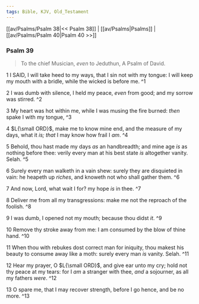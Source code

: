 ```yaml
---
tags: Bible, KJV, Old_Testament
---
```


[[av/Psalms/Psalm 38|<< Psalm 38]] | [[av/Psalms|Psalms]] | [[av/Psalms/Psalm 40|Psalm 40 >>]]

### Psalm 39

> To the chief Musician, _even_ to Jeduthun, A Psalm of David.

1 I SAID, I will take heed to my ways, that I sin not with my tongue: I will keep my mouth with a bridle, while the wicked is before me. ^1

2 I was dumb with silence, I held my peace, _even_ from good; and my sorrow was stirred. ^2

3 My heart was hot within me, while I was musing the fire burned: _then_ spake I with my tongue, ^3

4 $L{\small ORD}$, make me to know mine end, and the measure of my days, what it _is;_ _that_ I may know how frail I _am_. ^4

5 Behold, thou hast made my days _as_ an handbreadth; and mine age _is_ as nothing before thee: verily every man at his best state _is_ altogether vanity. Selah. ^5

6 Surely every man walketh in a vain shew: surely they are disquieted in vain: he heapeth up _riches_, and knoweth not who shall gather them. ^6

7 And now, Lord, what wait I for? my hope _is_ in thee. ^7

8 Deliver me from all my transgressions: make me not the reproach of the foolish. ^8

9 I was dumb, I opened not my mouth; because thou didst _it_. ^9

10 Remove thy stroke away from me: I am consumed by the blow of thine hand. ^10

11 When thou with rebukes dost correct man for iniquity, thou makest his beauty to consume away like a moth: surely every man _is_ vanity. Selah. ^11

12 Hear my prayer, O $L{\small ORD}$, and give ear unto my cry; hold not thy peace at my tears: for I _am_ a stranger with thee, _and_ a sojourner, as all my fathers _were_. ^12

13 O spare me, that I may recover strength, before I go hence, and be no more. ^13
